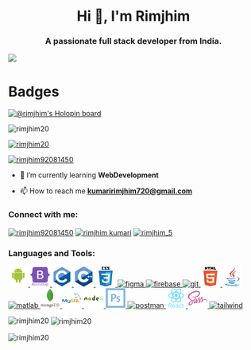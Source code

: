 <h1 align="center">Hi 👋, I'm Rimjhim</h1>
 
<h3 align="center">A passionate full stack developer from India.</h3>
<img src="https://media.istockphoto.com/vectors/girl-with-dark-hair-works-on-a-laptop-work-from-home-freelance-stay-vector-id1250100531?k=20&m=1250100531&s=170667a&w=0&h=7AHk5msuqqNvInktsvWLqk2j1BfFBEUR-TthrXWJ19A="/>

<h1>Badges</h1>

[![@rimjhim's Holopin board](https://holopin.me/rimjhim)](https://holopin.io/@rimjhim)


<p align="left"> <img src="https://komarev.com/ghpvc/?username=rimjhim20&label=Profile%20views&color=0e75b6&style=flat" alt="rimjhim20" /> </p>

<p align="left"> <a href="https://github.com/ryo-ma/github-profile-trophy"><img src="https://github-profile-trophy.vercel.app/?username=rimjhim20" alt="rimjhim20" /></a> </p>

<p align="left"> <a href="https://twitter.com/rimjhim92081450" target="blank"><img src="https://img.shields.io/twitter/follow/rimjhim92081450?logo=twitter&style=for-the-badge" alt="rimjhim92081450" /></a> </p>

- 🌱 I’m currently learning **WebDevelopment**

- 📫 How to reach me **kumaririmjhim720@gmail.com**

<h3 align="left">Connect with me:</h3>
<p align="left">
<a href="https://twitter.com/rimjhim92081450" target="blank"><img align="center" src="https://raw.githubusercontent.com/rahuldkjain/github-profile-readme-generator/master/src/images/icons/Social/twitter.svg" alt="rimjhim92081450" height="30" width="40" /></a>
<a href="https://linkedin.com/in/rimjhim kumari" target="blank"><img align="center" src="https://raw.githubusercontent.com/rahuldkjain/github-profile-readme-generator/master/src/images/icons/Social/linked-in-alt.svg" alt="rimjhim kumari" height="30" width="40" /></a>
<a href="https://instagram.com/rimjhim_5" target="blank"><img align="center" src="https://raw.githubusercontent.com/rahuldkjain/github-profile-readme-generator/master/src/images/icons/Social/instagram.svg" alt="rimjhim_5" height="30" width="40" /></a>
</p>

<h3 align="left">Languages and Tools:</h3>
<p align="left"> <a href="https://developer.android.com" target="_blank"> <img src="https://raw.githubusercontent.com/devicons/devicon/master/icons/android/android-original-wordmark.svg" alt="android" width="40" height="40"/> </a> <a href="https://getbootstrap.com" target="_blank"> <img src="https://raw.githubusercontent.com/devicons/devicon/master/icons/bootstrap/bootstrap-plain-wordmark.svg" alt="bootstrap" width="40" height="40"/> </a> <a href="https://www.cprogramming.com/" target="_blank"> <img src="https://raw.githubusercontent.com/devicons/devicon/master/icons/c/c-original.svg" alt="c" width="40" height="40"/> </a> <a href="https://www.w3schools.com/cpp/" target="_blank"> <img src="https://raw.githubusercontent.com/devicons/devicon/master/icons/cplusplus/cplusplus-original.svg" alt="cplusplus" width="40" height="40"/> </a> <a href="https://www.w3schools.com/css/" target="_blank"> <img src="https://raw.githubusercontent.com/devicons/devicon/master/icons/css3/css3-original-wordmark.svg" alt="css3" width="40" height="40"/> </a> <a href="https://www.figma.com/" target="_blank"> <img src="https://www.vectorlogo.zone/logos/figma/figma-icon.svg" alt="figma" width="40" height="40"/> </a> <a href="https://firebase.google.com/" target="_blank"> <img src="https://www.vectorlogo.zone/logos/firebase/firebase-icon.svg" alt="firebase" width="40" height="40"/> </a> <a href="https://git-scm.com/" target="_blank"> <img src="https://www.vectorlogo.zone/logos/git-scm/git-scm-icon.svg" alt="git" width="40" height="40"/> </a> <a href="https://www.w3.org/html/" target="_blank"> <img src="https://raw.githubusercontent.com/devicons/devicon/master/icons/html5/html5-original-wordmark.svg" alt="html5" width="40" height="40"/> </a> <a href="https://www.java.com" target="_blank"> <img src="https://raw.githubusercontent.com/devicons/devicon/master/icons/java/java-original.svg" alt="java" width="40" height="40"/> </a> <a href="https://www.mathworks.com/" target="_blank"> <img src="https://upload.wikimedia.org/wikipedia/commons/2/21/Matlab_Logo.png" alt="matlab" width="40" height="40"/> </a> <a href="https://www.mongodb.com/" target="_blank"> <img src="https://raw.githubusercontent.com/devicons/devicon/master/icons/mongodb/mongodb-original-wordmark.svg" alt="mongodb" width="40" height="40"/> </a> <a href="https://www.mysql.com/" target="_blank"> <img src="https://raw.githubusercontent.com/devicons/devicon/master/icons/mysql/mysql-original-wordmark.svg" alt="mysql" width="40" height="40"/> </a> <a href="https://nodejs.org" target="_blank"> <img src="https://raw.githubusercontent.com/devicons/devicon/master/icons/nodejs/nodejs-original-wordmark.svg" alt="nodejs" width="40" height="40"/> </a> <a href="https://www.photoshop.com/en" target="_blank"> <img src="https://raw.githubusercontent.com/devicons/devicon/master/icons/photoshop/photoshop-line.svg" alt="photoshop" width="40" height="40"/> </a> <a href="https://postman.com" target="_blank"> <img src="https://www.vectorlogo.zone/logos/getpostman/getpostman-icon.svg" alt="postman" width="40" height="40"/> </a> <a href="https://reactjs.org/" target="_blank"> <img src="https://raw.githubusercontent.com/devicons/devicon/master/icons/react/react-original-wordmark.svg" alt="react" width="40" height="40"/> </a> <a href="https://sass-lang.com" target="_blank"> <img src="https://raw.githubusercontent.com/devicons/devicon/master/icons/sass/sass-original.svg" alt="sass" width="40" height="40"/> </a> <a href="https://tailwindcss.com/" target="_blank"> <img src="https://www.vectorlogo.zone/logos/tailwindcss/tailwindcss-icon.svg" alt="tailwind" width="40" height="40"/> </a> </p>

<p><img align="left" src="https://github-readme-stats.vercel.app/api/top-langs?username=rimjhim20&show_icons=true&locale=en&layout=compact" alt="rimjhim20" /></p>

<p>&nbsp;<img align="center" src="https://github-readme-stats.vercel.app/api?username=rimjhim20&show_icons=true&locale=en" alt="rimjhim20" /></p>

<p><img align="center" src="https://github-readme-streak-stats.herokuapp.com/?user=rimjhim20&" alt="rimjhim20" /></p>
